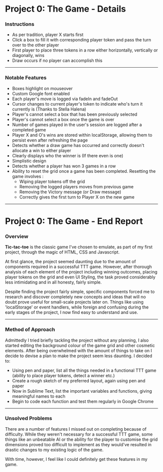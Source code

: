 # Project 0: The Game - Details

### Instructions
 - As per tradition, player X starts first 
 - Click a box to fill it with corresponding player token and pass the turn over to the other player
 - First player to place three tokens in a row either horizontally, vertically or diagonally, wins
 - Draw occurs if no player can accomplish this

---

### Notable Features

 - Boxes highlight on mouseover
 - Custom Google font enabled
 - Each player's move is logged via fadeIn and fadeOut
 - Cursor changes to current player's token to indicate who's turn it currently is (Thanks to Stella Halena)
 - Player's cannot select a box that has been previously selected
 - Player's cannot select a box once the game is over
 - Number of games played in the user's session are logged after a completed game
 - Player X and O's wins are stored within localStorage, allowing them to persist even after refreshing the page
 - Detects whether a draw game has occurred and correctly doesn't allocate a win to either player
 - Clearly displays who the winner is (If there even is one)
 - Simplistic design
 - Detects whether a player has won 3 games in a row
 - Ability to reset the grid once a game has been completed. Resetting the game involves :
    - Wiping player tokens off the grid
    - Removing the logged players moves from previous game
    - Removing the Victory message (or Draw message)
    - Correctly gives the first turn to Player X on the new game
 
---

# Project 0: The Game - End Report
### Overview

**Tic-tac-toe** is the classic game I've chosen to emulate, as part of my first project, through the magic of HTML, CSS and Javascript.

At first glance, the project seemed daunting due to the amount of components required in a successful TTT game. However, after thorough analysis of each element of the project including winning outcomes, placing player tokens on the grid and even UI Styling, the task proved considerably less intimidating and in all honesty, fairly simple.

Despite finding the project fairly simple, specific components forced me to research and discover completely new concepts and ideas that will no doubt prove useful for small-scale projects later on. Things like using 'localStorage' or event handlers, while foreign and confusing during the early stages of the project, I now find easy to understand and use.

---

### Method of Approach

Admittedly I tried briefly tackling the project without any planning, I also started editing the background colour of the game grid and other cosmetic elements. After being overwhelmed with the amount of things to take on I decide to devise a plan to make the project seem less daunting. I decided to: 

 - Using pen and paper, list all the things needed in a functional TTT game (ability to place player tokens, detect a winner etc.)
 - Create a rough sketch of my preferred layout, again using pen and paper
 - Now in Sublime Text, list the important variables and functions, giving meaningful names to each
 - Begin to code each function and test them regularly in Google Chrome

 ---

### Unsolved Problems

There are a number of features I missed out on completing because of difficulty. While they weren't necessary for a successful TTT game, some things like an unbeatable AI or the ability for the player to customise the grid dimensions proved too difficult to implement as they would've resulted in drastic changes to my existing logic of the game.

With time, however, I feel like I could definitely get these features in my game.
